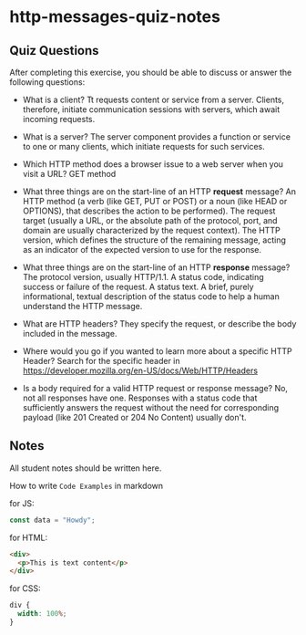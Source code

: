 # http-messages-quiz-notes

## Quiz Questions

After completing this exercise, you should be able to discuss or answer the following questions:

- What is a client?
Tt requests content or service from a server. Clients, therefore, initiate communication sessions with servers, which await incoming requests.

- What is a server?
The server component provides a function or service to one or many clients, which initiate requests for such services.

- Which HTTP method does a browser issue to a web server when you visit a URL?
GET method

- What three things are on the start-line of an HTTP **request** message?
An HTTP method (a verb (like GET, PUT or POST) or a noun (like HEAD or OPTIONS), that describes the action to be performed).
The request target (usually a URL, or the absolute path of the protocol, port, and domain are usually characterized by the request context).
The HTTP version, which defines the structure of the remaining message, acting as an indicator of the expected version to use for the response.

- What three things are on the start-line of an HTTP **response** message?
The protocol version, usually HTTP/1.1.
A status code, indicating success or failure of the request.
A status text. A brief, purely informational, textual description of the status code to help a human understand the HTTP message.

- What are HTTP headers?
They specify the request, or describe the body included in the message.

- Where would you go if you wanted to learn more about a specific HTTP Header?
Search for the specific header in https://developer.mozilla.org/en-US/docs/Web/HTTP/Headers

- Is a body required for a valid HTTP request or response message?
No,  not all responses have one. Responses with a status code that sufficiently answers the request without the need for corresponding payload (like 201 Created or 204 No Content) usually don't.

## Notes

All student notes should be written here.


How to write `Code Examples` in markdown

for JS:

```javascript
const data = "Howdy";
```

for HTML:

```html
<div>
  <p>This is text content</p>
</div>
```

for CSS:

```css
div {
  width: 100%;
}
```
